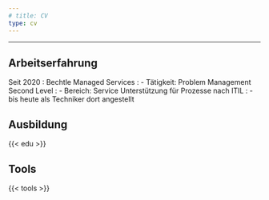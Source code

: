 ```yaml
---
# title: CV
type: cv
---
```


-----------

Arbeitserfahrung
--------------------

Seit 2020
: Bechtle Managed Services
: - Tätigkeit: Problem Management Second Level
: - Bereich: Service Unterstützung für Prozesse nach ITIL
: - bis heute als Techniker dort angestellt

Ausbildung
----------

{{< edu >}}

Tools
------------

{{< tools >}}